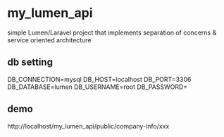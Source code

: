 # my_lumen_api
simple Lumen/Laravel project that implements separation of concerns &amp; service oriented architecture

## db setting
DB_CONNECTION=mysql
DB_HOST=localhost
DB_PORT=3306
DB_DATABASE=lumen
DB_USERNAME=root
DB_PASSWORD=

## demo
http://localhost/my_lumen_api/public/company-info/xxx
